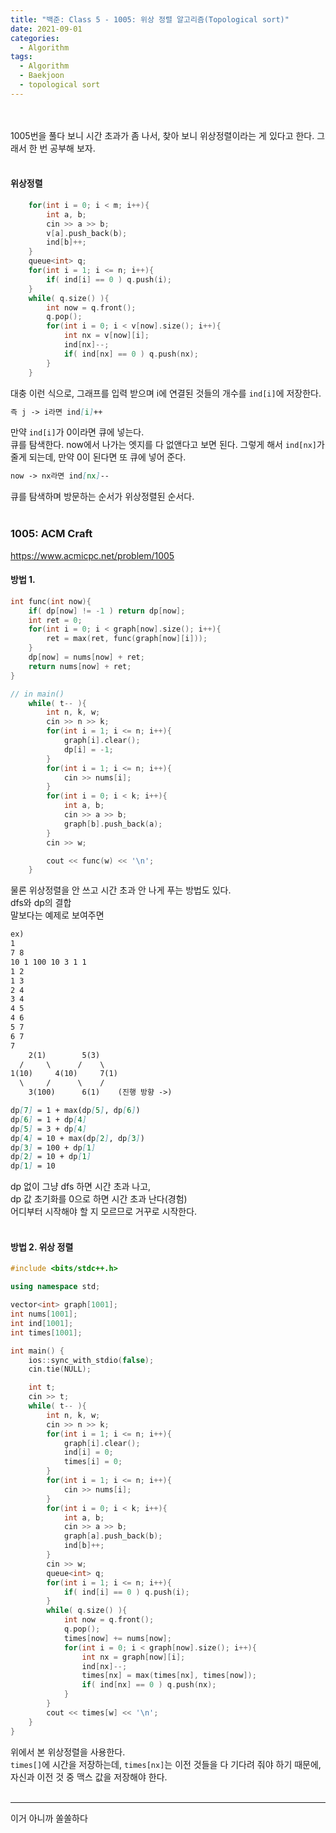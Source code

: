 ```yaml
---
title: "백준: Class 5 - 1005: 위상 정렬 알고리즘(Topological sort)"
date: 2021-09-01
categories:
  - Algorithm
tags:
  - Algorithm
  - Baekjoon
  - topological sort
---
```


<br></br>
1005번을 풀다 보니 시간 초과가 좀 나서, 찾아 보니 위상정렬이라는 게 있다고 한다. 그래서 한 번 공부해 보자.
<br></br>

#### 위상정렬
```cpp
    for(int i = 0; i < m; i++){
        int a, b;
        cin >> a >> b;
        v[a].push_back(b);
        ind[b]++;
    }
    queue<int> q;
    for(int i = 1; i <= n; i++){
        if( ind[i] == 0 ) q.push(i);
    }
    while( q.size() ){
        int now = q.front();
        q.pop();
        for(int i = 0; i < v[now].size(); i++){
            int nx = v[now][i];
            ind[nx]--;
            if( ind[nx] == 0 ) q.push(nx);
        }
    }
```
대충 이런 식으로, 그래프를 입력 받으며 i에 연결된 것들의 개수를 `ind[i]`에 저장한다.  
```md
즉 j -> i라면 ind[i]++
```
만약 `ind[i]`가 0이라면 큐에 넣는다.  
큐를 탐색한다. now에서 나가는 엣지를 다 없앤다고 보면 된다. 그렇게 해서 `ind[nx]`가 줄게 되는데, 만약 0이 된다면 또 큐에 넣어 준다.
```md
now -> nx라면 ind[nx]--
```
큐를 탐색하며 방문하는 순서가 위상정렬된 순서다.
<br></br>

### 1005: ACM Craft
https://www.acmicpc.net/problem/1005

#### 방법 1.
```cpp
int func(int now){
    if( dp[now] != -1 ) return dp[now];
    int ret = 0;
    for(int i = 0; i < graph[now].size(); i++){
        ret = max(ret, func(graph[now][i]));
    }
    dp[now] = nums[now] + ret;
    return nums[now] + ret;
}

// in main()
    while( t-- ){
        int n, k, w;
        cin >> n >> k;
        for(int i = 1; i <= n; i++){
            graph[i].clear();
            dp[i] = -1;
        }
        for(int i = 1; i <= n; i++){
            cin >> nums[i];
        }
        for(int i = 0; i < k; i++){
            int a, b;
            cin >> a >> b;
            graph[b].push_back(a);
        }
        cin >> w;

        cout << func(w) << '\n';
    }
```
물론 위상정렬을 안 쓰고 시간 초과 안 나게 푸는 방법도 있다.  
dfs와 dp의 결합  
말보다는 예제로 보여주면
```md
ex)
1
7 8
10 1 100 10 3 1 1
1 2
1 3
2 4
3 4
4 5
4 6
5 7
6 7
7
    2(1)        5(3)
  /     \      /    \
1(10)     4(10)     7(1)
  \     /      \    /
    3(100)      6(1)    (진행 방향 ->)

dp[7] = 1 + max(dp[5], dp[6])
dp[6] = 1 + dp[4]
dp[5] = 3 + dp[4]
dp[4] = 10 + max(dp[2], dp[3])
dp[3] = 100 + dp[1]
dp[2] = 10 + dp[1]
dp[1] = 10
```
dp 없이 그냥 dfs 하면 시간 초과 나고,  
dp 값 초기화를 0으로 하면 시간 초과 난다(경험)  
어디부터 시작해야 할 지 모르므로 거꾸로 시작한다.
<br></br>

#### 방법 2. 위상 정렬
```cpp
#include <bits/stdc++.h>

using namespace std;

vector<int> graph[1001];
int nums[1001];
int ind[1001];
int times[1001];

int main() {
    ios::sync_with_stdio(false);
    cin.tie(NULL);

    int t;
    cin >> t;
    while( t-- ){
        int n, k, w;
        cin >> n >> k;
        for(int i = 1; i <= n; i++){
            graph[i].clear();
            ind[i] = 0;
            times[i] = 0;
        }
        for(int i = 1; i <= n; i++){
            cin >> nums[i];
        }
        for(int i = 0; i < k; i++){
            int a, b;
            cin >> a >> b;
            graph[a].push_back(b);
            ind[b]++;
        }
        cin >> w;
        queue<int> q;
        for(int i = 1; i <= n; i++){
            if( ind[i] == 0 ) q.push(i);
        }
        while( q.size() ){
            int now = q.front();
            q.pop();
            times[now] += nums[now];
            for(int i = 0; i < graph[now].size(); i++){
                int nx = graph[now][i];
                ind[nx]--;
                times[nx] = max(times[nx], times[now]);
                if( ind[nx] == 0 ) q.push(nx);
            }
        }
        cout << times[w] << '\n';
    }
}
```
위에서 본 위상정렬을 사용한다.  
`times[]`에 시간을 저장하는데, `times[nx]`는 이전 것들을 다 기다려 줘야 하기 때문에, 자신과 이전 것 중 맥스 값을 저장해야 한다.
<br></br>

---
이거 아니까 쏠쏠하다
<br></br>
